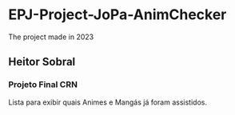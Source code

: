 # EPJ-Project-JoPa-AnimChecker
The project made in 2023
## Heitor Sobral
### Projeto Final CRN

Lista para exibir quais Animes e Mangás já foram assistidos.
